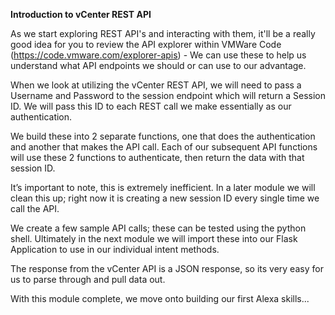 **Introduction to vCenter REST API** 

As we start exploring REST API's and interacting with them, it'll be a really good idea for you to review the API explorer within VMWare Code (https://code.vmware.com/explorer-apis) - We can use these to help us understand what API endpoints we should or can use to our advantage. 

When we look at utilizing the vCenter REST API, we will need to pass a Username and Password to the session endpoint which will return a Session ID. We will pass this ID to each REST call we make essentially as our authentication. 

We build these into 2 separate functions, one that does the authentication and another that makes the API call. Each of our subsequent API functions will use these 2 functions to authenticate, then return the data with that session ID. 

It’s important to note, this is extremely inefficient. In a later module we will clean this up; right now it is creating a new session ID every single time we call the API. 

We create a few sample API calls; these can be tested using the python shell. Ultimately in the next module we will import these into our Flask Application to use in our individual intent methods. 

The response from the vCenter API is a JSON response, so its very easy for us to parse through and pull data out. 

With this module complete, we move onto building our first Alexa skills...